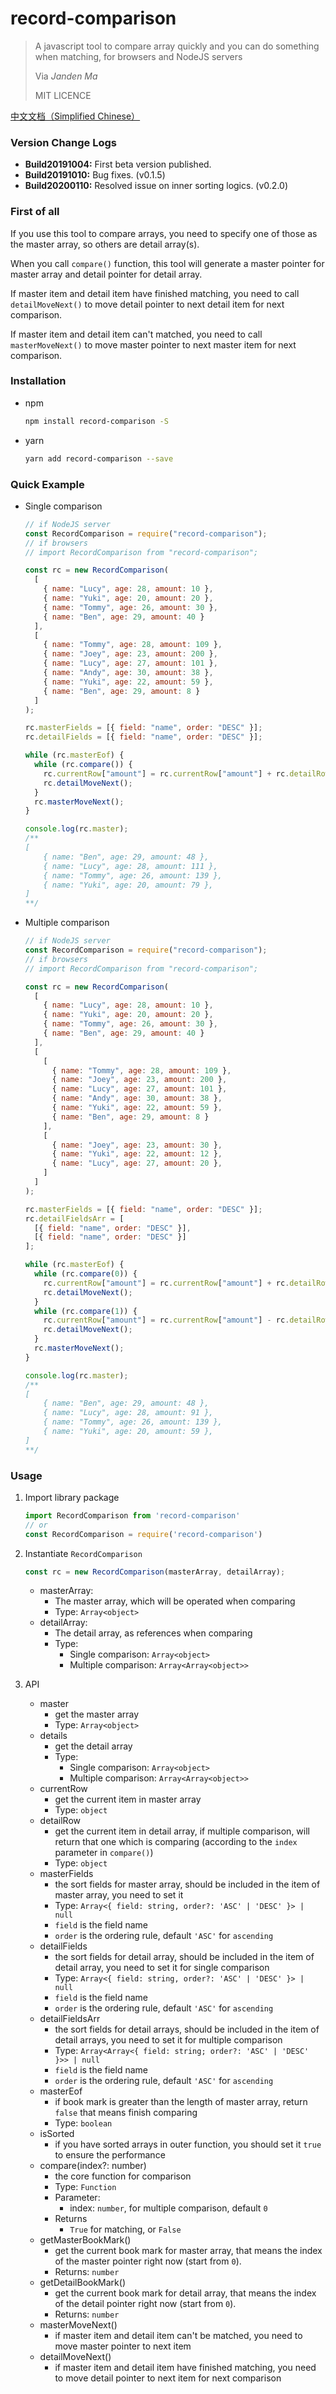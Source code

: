 # record-comparison

> A javascript tool to compare array quickly and you can do something when matching, for browsers and NodeJS servers
>
> Via _Janden Ma_
>
> MIT LICENCE



<!--You have to install the package which version is after v0.2.0-->



[中文文档（Simplified Chinese）](https://github.com/JandenMa/RecordComparison/blob/master/README_zh.md)



### Version Change Logs

- **Build20191004:** First beta version published.
- **Build20191010:** Bug fixes. (v0.1.5)
- **Build20200110:** Resolved issue on inner sorting logics. (v0.2.0)



### First of all

If you use this tool to compare arrays, you need to specify one of those as the master array, so others are detail array(s). 

When you call `compare()` function, this tool will generate a master pointer for master array and detail pointer for detail array. 

If master item and detail item have finished matching, you need to call `detailMoveNext()`  to move detail pointer to next detail item for next comparison.

If master item and detail item can't matched, you need to call `masterMoveNext()`  to move master pointer to next master item for next comparison.



### Installation

- npm

  ```bash
  npm install record-comparison -S 
  ```

- yarn

  ```bash
  yarn add record-comparison --save
  ```



### Quick Example

- Single comparison 

  ```javascript
  // if NodeJS server
  const RecordComparison = require("record-comparison");
  // if browsers
  // import RecordComparison from "record-comparison";
  
  const rc = new RecordComparison(
    [
      { name: "Lucy", age: 28, amount: 10 },
      { name: "Yuki", age: 20, amount: 20 },
      { name: "Tommy", age: 26, amount: 30 },
      { name: "Ben", age: 29, amount: 40 }
    ],
    [
      { name: "Tommy", age: 28, amount: 109 },
      { name: "Joey", age: 23, amount: 200 },
      { name: "Lucy", age: 27, amount: 101 },
      { name: "Andy", age: 30, amount: 38 },
      { name: "Yuki", age: 22, amount: 59 },
      { name: "Ben", age: 29, amount: 8 }
    ]
  );
  
  rc.masterFields = [{ field: "name", order: "DESC" }];
  rc.detailFields = [{ field: "name", order: "DESC" }];
  
  while (rc.masterEof) {
    while (rc.compare()) {
      rc.currentRow["amount"] = rc.currentRow["amount"] + rc.detailRow["amount"];
      rc.detailMoveNext();
    }
    rc.masterMoveNext();
  }
  
  console.log(rc.master);
  /**
  [
      { name: "Ben", age: 29, amount: 48 },
      { name: "Lucy", age: 28, amount: 111 },
      { name: "Tommy", age: 26, amount: 139 },
      { name: "Yuki", age: 20, amount: 79 },
  ]
  **/
  ```

- Multiple comparison

  ```javascript
  // if NodeJS server
  const RecordComparison = require("record-comparison");
  // if browsers
  // import RecordComparison from "record-comparison";
  
  const rc = new RecordComparison(
    [
      { name: "Lucy", age: 28, amount: 10 },
      { name: "Yuki", age: 20, amount: 20 },
      { name: "Tommy", age: 26, amount: 30 },
      { name: "Ben", age: 29, amount: 40 }
    ],
    [
      [
      	{ name: "Tommy", age: 28, amount: 109 },
      	{ name: "Joey", age: 23, amount: 200 },
      	{ name: "Lucy", age: 27, amount: 101 },
      	{ name: "Andy", age: 30, amount: 38 },
      	{ name: "Yuki", age: 22, amount: 59 },
      	{ name: "Ben", age: 29, amount: 8 }
      ],
      [
      	{ name: "Joey", age: 23, amount: 30 },
      	{ name: "Yuki", age: 22, amount: 12 },
      	{ name: "Lucy", age: 27, amount: 20 },
      ]
    ]
  );
  
  rc.masterFields = [{ field: "name", order: "DESC" }];
  rc.detailFieldsArr = [
    [{ field: "name", order: "DESC" }],
    [{ field: "name", order: "DESC" }]
  ];
  
  while (rc.masterEof) {
    while (rc.compare(0)) {
      rc.currentRow["amount"] = rc.currentRow["amount"] + rc.detailRow["amount"];
      rc.detailMoveNext();
    }
    while (rc.compare(1)) {
      rc.currentRow["amount"] = rc.currentRow["amount"] - rc.detailRow["amount"];
      rc.detailMoveNext();
    }
    rc.masterMoveNext();
  }
  
  console.log(rc.master);
  /**
  [
      { name: "Ben", age: 29, amount: 48 },
      { name: "Lucy", age: 28, amount: 91 },
      { name: "Tommy", age: 26, amount: 139 },
      { name: "Yuki", age: 20, amount: 59 },
  ]
  **/
  ```



### Usage

1. Import library package

   ```javascript
   import RecordComparison from 'record-comparison'
   // or
   const RecordComparison = require('record-comparison')
   ```

2. Instantiate `RecordComparison`

   ```javascript
   const rc = new RecordComparison(masterArray, detailArray); 
   ```

   - masterArray:
     - The master array, which will be operated when comparing
     - Type: `Array<object>`
   - detailArray:
     - The detail array, as references when comparing
     - Type: 
       - Single comparison: `Array<object>`
       - Multiple comparison: `Array<Array<object>>`

3. API

   - master
     - get the master array
     - Type: `Array<object>`
   - details
     - get the detail array
     - Type: 
       - Single comparison: `Array<object>`
       - Multiple comparison: `Array<Array<object>>`
   - currentRow
     - get the current item in master array
     - Type: `object`
   - detailRow
     - get the current item in detail array, if multiple comparison, will return that one which is comparing (according to the `index` parameter in `compare()`)
     - Type: `object`
   - masterFields
     - the sort fields for master array, should be included in the item of master array, you need to set it
     - Type: `Array<{ field: string, order?: 'ASC' | 'DESC' }> | null`
     - `field` is the field name
     - `order` is the ordering rule, default  `'ASC'` for `ascending` 
   - detailFields
     - the sort fields for detail array, should be included in the item of detail array, you need to set it for single comparison
     - Type: `Array<{ field: string, order?: 'ASC' | 'DESC' }> | null`
     - `field` is the field name
     - `order` is the ordering rule, default  `'ASC'` for `ascending` 
   - detailFieldsArr
     - the sort fields for detail arrays, should be included in the item of detail arrays, you need to set it for multiple comparison
     - Type: `Array<Array<{ field: string; order?: 'ASC' | 'DESC' }>> | null`
     - `field` is the field name
     - `order` is the ordering rule, default  `'ASC'` for `ascending` 
   - masterEof
     - if book mark is greater than the length of master array, return `false` that means finish comparing
     - Type: `boolean` 
   - isSorted
     - if you have sorted arrays in outer function, you should set it `true` to ensure the performance
   - compare(index?: number)
     - the core function for comparison
     - Type: `Function`
     - Parameter:
       - index: `number`, for multiple comparison, default `0`
     - Returns
       - `True` for matching, or `False` 
   - getMasterBookMark()
     - get the current book mark for master array, that means the index of the master pointer right now (start from `0`).
     - Returns: `number`
   - getDetailBookMark()
     - get the current book mark for detail array, that means the index of the detail pointer right now (start from `0`).
     - Returns: `number`
   - masterMoveNext()
     - if master item and detail item can't be matched, you need to move master pointer to next item
   - detailMoveNext()
     - if master item and detail item have finished matching, you need to move detail pointer to next item for next comparison

